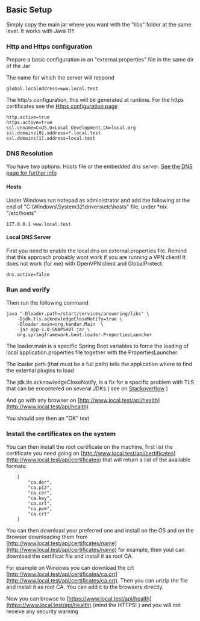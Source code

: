 ## Basic Setup

Simply copy the main jar where you want with the "libs" folder at the same level. It works with Java 11!!

### Http and Https configuration

Prepare a basic configuration in an "external.properties" file in the same dir of the Jar

The name for which the server will respond

    global.localAddress=www.local.test

The http/s configuration, this will be generated at runtime. For the https certificates see
the [Https configuration page](../https.md)

    http.active=true
    https.active=true
    ssl.cnname=C=US,O=Local Development,CN=local.org
    ssl.domains[0].address=*.local.test
    ssl.domains[1].address=local.test

### DNS Resolution

You have two options. Hosts file or the embedded dns server. [See the DNS page for further info](../dns.md)

#### Hosts

Under Windows run notepad as administrator and add the following at the end of
"C:\Windows\System32\drivers\etc\hosts" file, under *nix "/etc/hosts"

    127.0.0.1 www.local.test

#### Local DNS Server

First you need to enable the local dns on external.properties file. Remind that this approach probably 
wont work if you are running a VPN client! It does not work (for me) with OpenVPN client and 
GlobalProtect. 

    dns.active=false

### Run and verify

Then run the following command

    java "-Dloader.path=/start/services/answering/libs" \
        -Djdk.tls.acknowledgeCloseNotify=true \
        -Dloader.main=org.kendar.Main  \
        -jar app-1.0-SNAPSHOT.jar \
        org.springframework.boot.loader.PropertiesLauncher

The loader.main is a specific Spring Boot variables to force the loading of
local application.properties file together with the PropertiesLauncher.

The loader path (that must be a full path) tells the application where to find
the external plugins to load

The jdk.tls.acknowledgeCloseNotify, is a fix for a specific problem with TLS that
can be encontered on several JDKs ( see on [Stackoverflow](https://stackoverflow.com/questions/54687831/changes-in-sslengine-usage-when-going-up-to-tlsv1-3) ) 

And go with any browser on [http://www.local.test/api/health](http://www.local.test/api/health)

You should see then an "OK" text

### Install the certificates on the system

You can then install the root certificate on the machine, first list the certificate you need
going on [http://www.local.test/api/certificates](http://www.local.test/api/certificates) that will
return a list of the available formats:

        [
            "ca.der",
            "ca.p12",
            "ca.cer",
            "ca.key",
            "ca.srl",
            "ca.pem",
            "ca.crt"
        ]

You can then download your preferred one and install on the OS and on the Browser downloading them from
[http://www.local.test/api/certificates/name](http://www.local.test/api/certificates/name) for example,
then yout can download the certificat file and install it as root CA.

For example on Windows you can download the crt [http://www.local.test/api/certificates/ca.crt](http://www.local.test/api/certificates/ca.crt).
Then you can unzip the file and install it as root CA. You can add it to the browsers directly.

Now you can browse to [https://www.local.test/api/health](https://www.local.test/api/health) (mind the
HTTPS! ) and you will not receive any security warning
